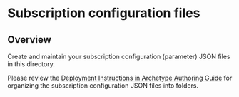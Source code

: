 # Subscription configuration files

## Overview

Create and maintain your subscription configuration (parameter) JSON files in this directory.

Please review the [Deployment Instructions in Archetype Authoring Guide](../../docs/archetypes/authoring-guide.md#deployment-instructions) for organizing the subscription configuration JSON files into folders.

